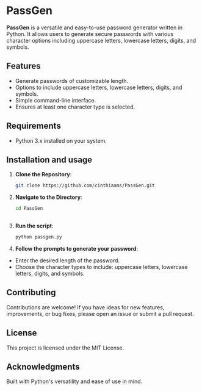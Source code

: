 # PassGen

**PassGen** is a versatile and easy-to-use password generator written in Python. It allows users to generate secure passwords with various character options including uppercase letters, lowercase letters, digits, and symbols.

## Features

- Generate passwords of customizable length.
- Options to include uppercase letters, lowercase letters, digits, and symbols.
- Simple command-line interface.
- Ensures at least one character type is selected.

 ## Requirements

- Python 3.x installed on your system.

## Installation and usage

1. **Clone the Repository**:

   ```bash
   git clone https://github.com/cinthiaams/PassGen.git
   
2. **Navigate to the Directory**:

   ```bash
   cd PassGen
  
3. **Run the script**:

   ```bash
   python passgen.py

4. **Follow the prompts to generate your password**:
   
- Enter the desired length of the password.
- Choose the character types to include: uppercase letters, lowercase letters, digits, and symbols.

## Contributing

Contributions are welcome! If you have ideas for new features, improvements, or bug fixes, please open an issue or submit a pull request.

## License

This project is licensed under the MIT License.

## Acknowledgments
Built with Python's versatility and ease of use in mind.
